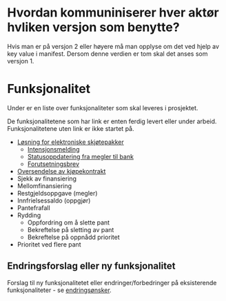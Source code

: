# Hvordan kommuniniserer hver aktør hvliken versjon som benytte?
Hvis man er på versjon 2 eller høyere må man opplyse om det ved hjelp av key value i manifest. Dersom denne verdien er tom skal det anses som versjon 1.

# Funksjonalitet
 
Under er en liste over funksjonaliteter som skal leveres i prosjektet. 

De funksjonalitetene som har link er enten ferdig levert eller under arbeid. Funksjonalitetene uten link er ikke startet på.

- [Løsning for elektroniske skjøtepakker](./spesifikasjoner/afpant/afpant-kjøperspantedokument/readme.md)
    - [Intensjonsmelding](./spesifikasjoner/afpant/afpant-intensjon/README.md)
    - [Statusoppdatering fra megler til bank](./spesifikasjoner/afpant/afpant-gjennomfoertetinglysing/README.md)
    - [Forutsetningsbrev](./spesifikasjoner/afpant/afpant-kjøperspantedokument/afpant-forutsetningsbrev/README.md)
- [Oversendelse av kjøpekontrakt](./spesifikasjoner/afpant/afpant-kjoepekontrakt/README.md)
- Sjekk av finansiering
- Mellomfinansiering
- Restgjeldsoppgave (megler)
- Innfrielsessaldo (oppgjør)
- Pantefrafall
- Rydding
    - Oppfordring om å slette pant 
    - Bekreftelse på sletting av pant
    - Bekreftelse på oppnådd prioritet
- Prioritet ved flere pant

## Endringsforslag eller ny funksjonalitet
Forslag til ny funksjonalitetet eller endringer/forbedringer på eksisterende funksjonaliteter - se [endringsønsker](./endringsønsker.md).
